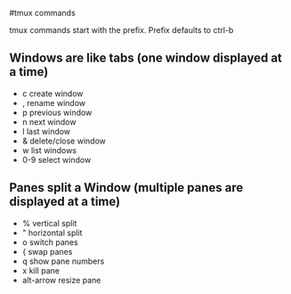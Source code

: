#tmux commands

tmux commands start with the prefix. Prefix defaults to ctrl-b

## Windows are like tabs (one window displayed at a time)
* c create window
* , rename window
* p previous window
* n next window
* l last window
* & delete/close window
* w list windows
* 0-9 select window

## Panes split a Window (multiple panes are displayed at a time)

* %  vertical split
* "  horizontal split
* o  switch panes
* {  swap panes
* q  show pane numbers
* x  kill pane
* alt-arrow resize pane


